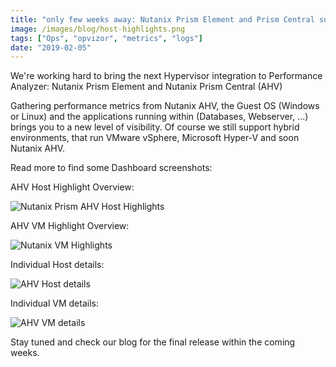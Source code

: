 ```yaml
---
title: "only few weeks away: Nutanix Prism Element and Prism Central support"
image: /images/blog/host-highlights.png
tags: ["Ops", "opvizor", "metrics", "logs"]
date: "2019-02-05"
---
```


We're working hard to bring the next Hypervisor integration to Performance Analyzer: Nutanix Prism Element and Nutanix Prism Central (AHV)

Gathering performance metrics from Nutanix AHV, the Guest OS (Windows or Linux) and the applications running within (Databases, Webserver, ...) brings you to a new level of visibility. Of course we still support hybrid environments, that run VMware vSphere, Microsoft Hyper-V and soon Nutanix AHV.

Read more to find some Dashboard screenshots:

AHV Host Highlight Overview:

![Nutanix Prism AHV Host Highlights](/images/blog/host-highlights.png)

AHV VM Highlight Overview:

![Nutanix VM Highlights](/images/blog/vm-highlights.png)

Individual Host details:

![AHV Host details](/images/blog/host.png)

Individual VM details:

![AHV VM details](/images/blog/vm.png)

Stay tuned and check our blog for the final release within the coming weeks.
